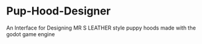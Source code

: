 # Pup-Hood-Designer
An Interface for Designing MR S LEATHER style puppy hoods made with the godot game engine
